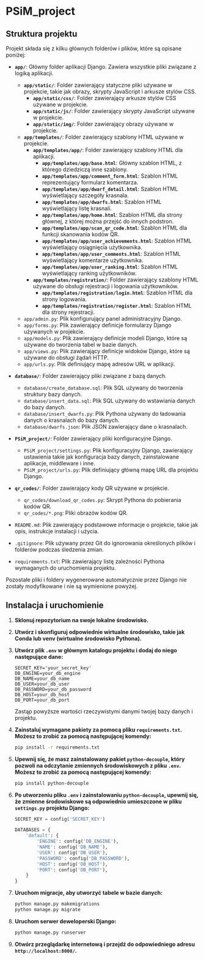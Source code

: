 # PSiM_project

## Struktura projektu

Projekt składa się z kilku głównych folderów i plików, które są opisane poniżej:

- **`app/`**: Główny folder aplikacji Django. Zawiera wszystkie pliki związane z logiką aplikacji.
  - **`app/static/`**: Folder zawierający statyczne pliki używane w projekcie, takie jak obrazy, skrypty JavaScript i arkusze stylów CSS.
    - **`app/static/css/`**: Folder zawierający arkusze stylów CSS używane w projekcie.
    - **`app/static/js/`**: Folder zawierający skrypty JavaScript używane w projekcie.
    - **`app/static/img/`**: Folder zawierający obrazy używane w projekcie.
  - **`app/templates/`**: Folder zawierający szablony HTML używane w projekcie.
    - **`app/templates/app/`**: Folder zawierający szablony HTML dla aplikacji.
      - **`app/templates/app/base.html`**: Główny szablon HTML, z którego dziedziczą inne szablony.
      - **`app/templates/app/comment_form.html`**: Szablon HTML reprezentujący formularz komentarza.
      - **`app/templates/app/dwarf_detail.html`**: Szablon HTML wyświetlający szczegóły krasnala.
      - **`app/templates/app/dwarfs.html`**: Szablon HTML wyświetlający listę krasnali.
      - **`app/templates/app/home.html`**: Szablon HTML dla strony głównej, z której można przejść do innych podstron.
      - **`app/templates/app/scan_qr_code.html`**: Szablon HTML dla funkcji skanowania kodów QR.
      - **`app/templates/app/user_achievements.html`**: Szablon HTML wyświetlający osiągnięcia użytkownika.
      - **`app/templates/app/user_comments.html`**: Szablon HTML wyświetlający komentarze użytkownika.
      - **`app/templates/app/user_ranking.html`**: Szablon HTML wyświetlający ranking użytkowników.
    - **`app/templates/registration/`**: Folder zawierający szablony HTML używane do obsługi rejestracji i logowania użytkowników.
      - **`app/templates/registration/login.html`**: Szablon HTML dla strony logowania.
      - **`app/templates/registration/register.html`**: Szablon HTML dla strony rejestracji.
  - `app/admin.py`: Plik konfigurujący panel administracyjny Django.
  - `app/forms.py`: Plik zawierający definicje formularzy Django używanych w projekcie.
  - `app/models.py`: Plik zawierający definicje modeli Django, które są używane do tworzenia tabel w bazie danych.
  - `app/views.py`: Plik zawierający definicje widoków Django, które są używane do obsługi żądań HTTP.
  - `app/urls.py`: Plik definiujący mapę adresów URL w aplikacji.

- **`database/`**: Folder zawierający pliki związane z bazą danych.
  - `database/create_database.sql`: Plik SQL używany do tworzenia struktury bazy danych.
  - `database/insert_data.sql`: Plik SQL używany do wstawiania danych do bazy danych.
  - `database/insert_dwarfs.py`: Plik Pythona używany do ładowania danych o krasnalach do bazy danych.
  - `database/dwarfs.json`: Plik JSON zawierający dane o krasnalach.

- **`PSiM_project/`**: Folder zawierający pliki konfiguracyjne Django.
  - `PSiM_project/settings.py`: Plik konfiguracyjny Django, zawierający ustawienia takie jak konfiguracja bazy danych, zainstalowane aplikacje, middleware i inne.
  - `PSiM_project/urls.py`: Plik definiujący główną mapę URL dla projektu Django.

- **`qr_codes/`**: Folder zawierający kody QR używane w projekcie.
  - `qr_codes/download_qr_codes.py`: Skrypt Pythona do pobierania kodów QR.
  - `qr_codes/*.png`: Pliki obrazów kodów QR.

- `README.md`: Plik zawierający podstawowe informacje o projekcie, takie jak opis, instrukcje instalacji i użycia.
- `.gitignore`: Plik używany przez Git do ignorowania określonych plików i folderów podczas śledzenia zmian.
- `requirements.txt`: Plik zawierający listę zależności Pythona wymaganych do uruchomienia projektu.

Pozostałe pliki i foldery wygenerowane automatycznie przez Django nie zostały modyfikowane i nie są wymienione powyżej.

## Instalacja i uruchomienie

1. **Sklonuj repozytorium na swoje lokalne środowisko.**

2. **Utwórz i skonfiguruj odpowiednie wirtualne środowisko, takie jak Conda lub venv (wirtualne środowisko Pythona).**

3. **Utwórz plik `.env` w głównym katalogu projektu i dodaj do niego następujące dane:**

    ```dotenv
    SECRET_KEY='your_secret_key'
    DB_ENGINE=your_db_engine
    DB_NAME=your_db_name
    DB_USER=your_db_user
    DB_PASSWORD=your_db_password
    DB_HOST=your_db_host
    DB_PORT=your_db_port
    ```

    Zastąp powyższe wartości rzeczywistymi danymi twojej bazy danych i projektu.

4. **Zainstaluj wymagane pakiety za pomocą pliku `requirements.txt`. Możesz to zrobić za pomocą następującej komendy:**

    ```bash
    pip install -r requirements.txt
    ```

5. **Upewnij się, że masz zainstalowany pakiet `python-decouple`, który pozwoli na odczytanie zmiennych środowiskowych z pliku `.env`. Możesz to zrobić za pomocą następującej komendy:**

    ```bash
    pip install python-decouple
    ```

6. **Po utworzeniu pliku `.env` i zainstalowaniu `python-decouple`, upewnij się, że zmienne środowiskowe są odpowiednio umieszczone w pliku `settings.py` projektu Django:**

    ```python
    SECRET_KEY = config('SECRET_KEY')

    DATABASES = {
        'default': {
            'ENGINE': config('DB_ENGINE'),
            'NAME': config('DB_NAME'),
            'USER': config('DB_USER'),
            'PASSWORD': config('DB_PASSWORD'),
            'HOST': config('DB_HOST'),
            'PORT': config('DB_PORT'),
        }
    }
    ```

7. **Uruchom migracje, aby utworzyć tabele w bazie danych:**

    ```bash
    python manage.py makemigrations
    python manage.py migrate
    ```

8. **Uruchom serwer deweloperski Django:**

    ```bash
    python manage.py runserver
    ```

9. **Otwórz przeglądarkę internetową i przejdź do odpowiedniego adresu `http://localhost:8000/`.**
